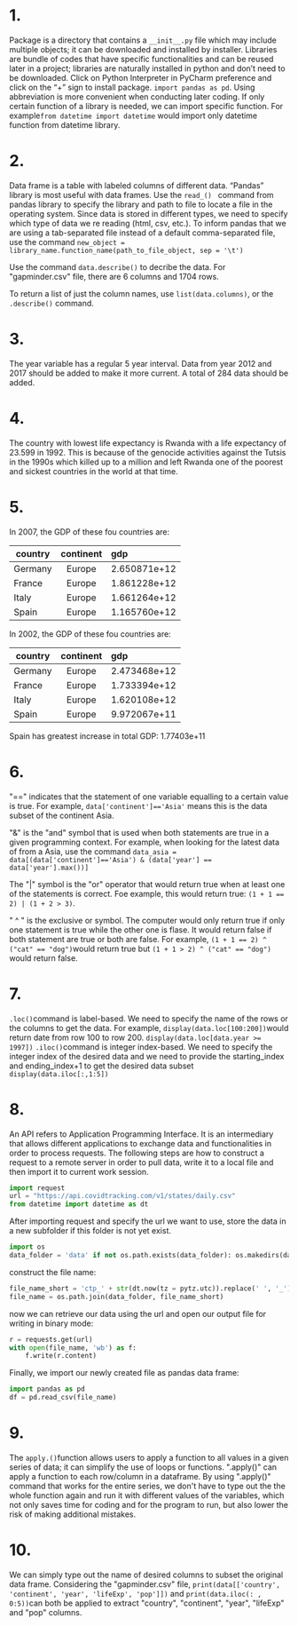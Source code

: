 # 1.	
Package is a directory that contains a ```__init__.py``` file which may include multiple objects; it can be downloaded and installed by installer. Libraries are bundle of codes that have specific functionalities and can be reused later in a project; libraries are naturally installed in python and don’t need to be downloaded. Click on Python Interpreter in PyCharm preference and click on the “+” sign to install package. ```import pandas as pd```. Using abbreviation is more convenient when conducting later coding. If only certain function of a library is needed, we can import specific function. For example```from datetime import datetime``` would import only datetime function from datetime library.

# 2.
Data frame is a table with labeled columns of different data. “Pandas” library is most useful with data frames. Use the ```read_() ``` command from pandas library to specify the library and path to file to locate a file in the operating system. Since data is stored in different types, we need to specify which type of data we re reading (html, csv, etc.). To inform pandas that we are using a tab-separated file instead of a default comma-separated file, use the command ```new_object = library_name.function_name(path_to_file_object, sep = '\t')```

Use the command ```data.describe()``` to decribe the data. For "gapminder.csv" file, there are 6 columns and 1704 rows. 

To return a list of just the column names, use ```list(data.columns)```, or the``` .describe()``` command.

# 3.
The year variable has a regular 5 year interval. Data from year 2012 and 2017 should be added to make it more current. A total of 284 data should be added.

# 4.
The country with lowest life expectancy is Rwanda with a life expectancy of 23.599 in 1992. This is because of the genocide activities against the Tutsis in the 1990s which killed up to a million and left Rwanda one of the poorest and sickest countries in the world at that time.

# 5.
In 2007, the GDP of these fou countries are:

| country | continent |      gdp     |
| ------- | :-------: | :----------- |
| Germany |  Europe   | 2.650871e+12 |
| France  |  Europe   | 1.861228e+12 |
| Italy   |  Europe   | 1.661264e+12 |
| Spain   |  Europe   | 1.165760e+12 |

In 2002, the GDP of these fou countries are:

| country | continent |      gdp     |
| ------- | :-------: | :----------- |
| Germany |  Europe   | 2.473468e+12 |
| France  |  Europe   | 1.733394e+12 |
| Italy   |  Europe   | 1.620108e+12 |
| Spain   |  Europe   | 9.972067e+11 |

Spain has greatest increase in total GDP: 1.77403e+11

# 6.
"==" indicates that the statement of one variable equalling to a certain value is true. For example, ```data['continent']=='Asia'``` means this is the data subset of the continent Asia. 

"&" is the "and" symbol that is used when both statements are true in a given programming context. For example, when looking for the latest data of from a Asia,  use the command ```data_asia = data[(data['continent']=='Asia') & (data['year'] == data['year'].max())]```

The "|" symbol is the "or" operator that would return true when at least one of the statements is correct. Foe example, this would return true: ```(1 + 1 == 2) | (1 + 2 > 3)```. 

" ^ " is the exclusive or symbol. The computer would only return true if only one statement is true while the other one is flase. It would return false if both statement are true or both are false. For example, ```(1 + 1 == 2) ^ ("cat" == "dog")```would return true but ```(1 + 1 > 2) ^ ("cat" == "dog")``` would return false. 

# 7.
```.loc()```command is label-based. We need to specify the name of the rows or the columns to get the data. 
For example, ```display(data.loc[100:200])```would return date from row 100 to row 200.
```display(data.loc[data.year >= 1997])```
```.iloc()```command is integer index-based. We need to specify the integer index of the desired data and we need to provide the starting_index and ending_index+1 to get the desired data subset
```display(data.iloc[:,1:5])```

# 8.
An API refers to Application Programming Interface. It is an intermediary that allows different applications to exchange data and functionalities in order to process requests. The following steps are how to construct a request to a remote server in order to pull data, write it to a local file and then import it to current work session.
```python
import request
url = "https://api.covidtracking.com/v1/states/daily.csv"
from datetime import datetime as dt
```
After importing request and specify the url we want to use, store the data in a new subfolder if this folder is not yet exist.
```python
import os
data_folder = 'data' if not os.path.exists(data_folder): os.makedirs(data_folder)
```
construct the file name:
```python
file_name_short = 'ctp_' + str(dt.now(tz = pytz.utc)).replace(' ', '_') + '.csv'
file_name = os.path.join(data_folder, file_name_short)
```
now we can retrieve our data using the url and open our output file for writing in binary mode:
```python
r = requests.get(url)
with open(file_name, 'wb') as f:
    f.write(r.content)
```
Finally, we import our newly created file as pandas data frame:
```python
import pandas as pd
df = pd.read_csv(file_name)
```

# 9.
The ```apply.()```function allows users to apply a function to all values in a given series of data; it can simplify the use of loops or functions. ".apply()" can apply a function to each row/column in a dataframe. By using ".apply()" command that works for the entire series, we don't have to type out the the whole function again and run it with different values of the variables, which not only saves time for coding and for the program to run, but also lower the risk of making additional mistakes.

# 10.
We can simply type out the name of desired columns to subset the original data frame. Considering the "gapminder.csv" file, ```print(data[['country', 'continent', 'year', 'lifeExp', 'pop']])``` and ```print(data.iloc(: , 0:5))```can both be applied to extract "country", "continent", "year", "lifeExp" and "pop" columns.
